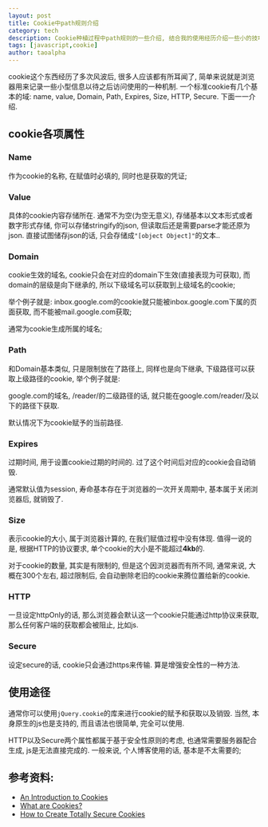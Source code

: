 ```yaml
---
layout: post
title: Cookie中path规则介绍
category: tech
description: Cookie种植过程中path规则的一些介绍, 结合我的使用经历介绍一些小的技巧~
tags: [javascript,cookie]
author: taoalpha
---
```


cookie这个东西经历了多次风波后, 很多人应该都有所耳闻了, 简单来说就是浏览器用来记录一些小型信息以待之后访问使用的一种机制. 一个标准cookie有几个基本的域: name, value, Domain, Path, Expires, Size, HTTP, Secure. 下面一一介绍.

## cookie各项属性

### Name

作为cookie的名称, 在赋值时必填的, 同时也是获取的凭证;

### Value

具体的cookie内容存储所在. 通常不为空(为空无意义), 存储基本以文本形式或者数字形式存储, 你可以存储stringify的json, 但读取后还是需要parse才能还原为json. 直接试图储存json的话, 只会存储成`"[object Object]"`的文本..

### Domain

cookie生效的域名, cookie只会在对应的domain下生效(直接表现为可获取), 而domain的层级是向下继承的, 所以下级域名可以获取到上级域名的cookie;

举个例子就是: inbox.google.com的cookie就只能被inbox.google.com下属的页面获取, 而不能被mail.google.com获取;

通常为cookie生成所属的域名;

### Path

和Domain基本类似, 只是限制放在了路径上, 同样也是向下继承, 下级路径可以获取上级路径的cookie, 举个例子就是:

google.com的域名, /reader/的二级路径的话, 就只能在google.com/reader/及以下的路径下获取.

默认情况下为cookie赋予的当前路径.

### Expires

过期时间, 用于设置cookie过期的时间的. 过了这个时间后对应的cookie会自动销毁.

通常默认值为session, 寿命基本存在于浏览器的一次开关周期中, 基本属于关闭浏览器后, 就销毁了.

### Size

表示cookie的大小, 属于浏览器计算的, 在我们赋值过程中没有体现. 值得一说的是, 根据HTTP的协议要求, 单个cookie的大小是不能超过**4kb**的.

对于cookie的数量, 其实是有限制的, 但是这个因浏览器而有所不同, 通常来说, 大概在300个左右, 超过限制后, 会自动删除老旧的cookie来腾位置给新的cookie.

### HTTP

一旦设定httpOnly的话, 那么浏览器会默认这一个cookie只能通过http协议来获取, 那么任何客户端的获取都会被阻止, 比如js.

### Secure

设定secure的话, cookie只会通过https来传输. 算是增强安全性的一种方法.

## 使用途径

通常你可以使用`jQuery.cookie`的库来进行cookie的赋予和获取以及销毁. 当然, 本身原生的js也是支持的, 而且语法也很简单, 完全可以使用.

HTTP以及Secure两个属性都属于基于安全性原则的考虑, 也通常需要服务器配合生成, js是无法直接完成的. 一般来说, 个人博客使用的话, 基本是不太需要的;

## 参考资料:

- [An Introduction to Cookies](http://code.tutsplus.com/tutorials/an-introduction-to-cookies--net-12482)
- [What are Cookies?](http://www.cookielaw.org/introduction-to-cookies/)
- [How to Create Totally Secure Cookies](http://blog.teamtreehouse.com/how-to-create-totally-secure-cookies)


[TaoAlpha]:    http://zzgary.info "TaoAlpha"
